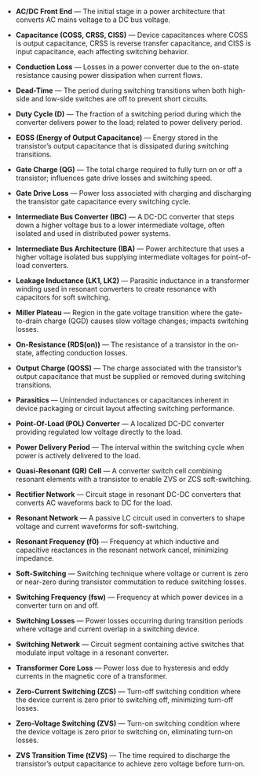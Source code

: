 - **AC/DC Front End** — The initial stage in a power architecture that converts AC mains voltage to a DC bus voltage.

- **Capacitance (COSS, CRSS, CISS)** — Device capacitances where COSS is output capacitance, CRSS is reverse transfer capacitance, and CISS is input capacitance, each affecting switching behavior.

- **Conduction Loss** — Losses in a power converter due to the on-state resistance causing power dissipation when current flows.

- **Dead-Time** — The period during switching transitions when both high-side and low-side switches are off to prevent short circuits.

- **Duty Cycle (D)** — The fraction of a switching period during which the converter delivers power to the load; related to power delivery period.

- **EOSS (Energy of Output Capacitance)** — Energy stored in the transistor’s output capacitance that is dissipated during switching transitions.

- **Gate Charge (QG)** — The total charge required to fully turn on or off a transistor; influences gate drive losses and switching speed.

- **Gate Drive Loss** — Power loss associated with charging and discharging the transistor gate capacitance every switching cycle.

- **Intermediate Bus Converter (IBC)** — A DC-DC converter that steps down a higher voltage bus to a lower intermediate voltage, often isolated and used in distributed power systems.

- **Intermediate Bus Architecture (IBA)** — Power architecture that uses a higher voltage isolated bus supplying intermediate voltages for point-of-load converters.

- **Leakage Inductance (LK1, LK2)** — Parasitic inductance in a transformer winding used in resonant converters to create resonance with capacitors for soft switching.

- **Miller Plateau** — Region in the gate voltage transition where the gate-to-drain charge (QGD) causes slow voltage changes; impacts switching losses.

- **On-Resistance (RDS(on))** — The resistance of a transistor in the on-state, affecting conduction losses.

- **Output Charge (QOSS)** — The charge associated with the transistor’s output capacitance that must be supplied or removed during switching transitions.

- **Parasitics** — Unintended inductances or capacitances inherent in device packaging or circuit layout affecting switching performance.

- **Point-Of-Load (POL) Converter** — A localized DC-DC converter providing regulated low voltage directly to the load.

- **Power Delivery Period** — The interval within the switching cycle when power is actively delivered to the load.

- **Quasi-Resonant (QR) Cell** — A converter switch cell combining resonant elements with a transistor to enable ZVS or ZCS soft-switching.

- **Rectifier Network** — Circuit stage in resonant DC-DC converters that converts AC waveforms back to DC for the load.

- **Resonant Network** — A passive LC circuit used in converters to shape voltage and current waveforms for soft-switching.

- **Resonant Frequency (f0)** — Frequency at which inductive and capacitive reactances in the resonant network cancel, minimizing impedance.

- **Soft-Switching** — Switching technique where voltage or current is zero or near-zero during transistor commutation to reduce switching losses.

- **Switching Frequency (fsw)** — Frequency at which power devices in a converter turn on and off.

- **Switching Losses** — Power losses occurring during transition periods where voltage and current overlap in a switching device.

- **Switching Network** — Circuit segment containing active switches that modulate input voltage in a resonant converter.

- **Transformer Core Loss** — Power loss due to hysteresis and eddy currents in the magnetic core of a transformer.

- **Zero-Current Switching (ZCS)** — Turn-off switching condition where the device current is zero prior to switching off, minimizing turn-off losses.

- **Zero-Voltage Switching (ZVS)** — Turn-on switching condition where the device voltage is zero prior to switching on, eliminating turn-on losses.

- **ZVS Transition Time (tZVS)** — The time required to discharge the transistor’s output capacitance to achieve zero voltage before turn-on.

